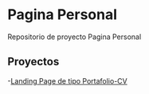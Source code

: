 # Pagina Personal

Repositorio de proyecto Pagina Personal

## Proyectos

-[Landing Page de tipo Portafolio-CV][def]

[def]: https://estebanrm1.github.io/sitio-personal/Pagina_personal